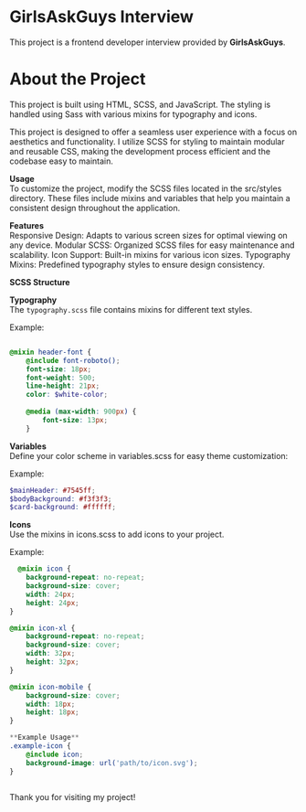 # GirlsAskGuys Interview

This project is a frontend developer interview provided by **GirlsAskGuys**. 

# About the Project
This project is built using HTML, SCSS, and JavaScript. The styling is handled using Sass with various mixins for typography and icons.

This project is designed to offer a seamless user experience with a focus on aesthetics and functionality. I utilize SCSS for styling to maintain modular and reusable CSS, making the development process efficient and the codebase easy to maintain.

**Usage**
<br />
To customize the project, modify the SCSS files located in the src/styles directory. These files include mixins and variables that help you maintain a consistent design throughout the application.

**Features**
<br />
Responsive Design: Adapts to various screen sizes for optimal viewing on any device.
Modular SCSS: Organized SCSS files for easy maintenance and scalability.
Icon Support: Built-in mixins for various icon sizes.
Typography Mixins: Predefined typography styles to ensure design consistency.

**SCSS Structure**
<br />

**Typography**
<br />
The `typography.scss` file contains mixins for different text styles. 

Example:
```scss

@mixin header-font {
    @include font-roboto();
    font-size: 18px;
    font-weight: 500;
    line-height: 21px;
    color: $white-color;
    
    @media (max-width: 900px) {
        font-size: 13px;
    }
```
**Variables**
<br />
Define your color scheme in variables.scss for easy theme customization:

Example:
```scss
$mainHeader: #7545ff;
$bodyBackground: #f3f3f3;
$card-background: #ffffff;
```

**Icons**
<br />
Use the mixins in icons.scss to add icons to your project.

Example:
```scss
  @mixin icon {
    background-repeat: no-repeat;
    background-size: cover;
    width: 24px;
    height: 24px;
}

@mixin icon-xl {
    background-repeat: no-repeat;
    background-size: cover;
    width: 32px;
    height: 32px;
}

@mixin icon-mobile {
    background-size: cover;
    width: 18px;
    height: 18px;
}

**Example Usage**
.example-icon {
    @include icon;
    background-image: url('path/to/icon.svg');
}



```
Thank you for visiting my project!
